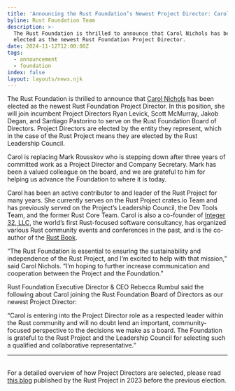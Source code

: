 ```yaml
---
title: 'Announcing the Rust Foundation’s Newest Project Director: Carol Nichols'
byline: Rust Foundation Team
description: >-
  The Rust Foundation is thrilled to announce that Carol Nichols has been
  elected as the newest Rust Foundation Project Director.
date: 2024-11-12T12:00:00Z
tags:
  - announcement
  - foundation
index: false
layout: layouts/news.njk
---
```

The Rust Foundation is thrilled to announce that [Carol Nichols](https://github.com/carols10cents) has been elected as the newest Rust Foundation Project Director. In this position, she will join incumbent Project Directors Ryan Levick, Scott McMurray, Jakob Degan, and Santiago Pastorino to serve on the Rust Foundation Board of Directors. Project Directors are elected by the entity they represent, which in the case of the Rust Project means they are elected by the Rust Leadership Council.

Carol is replacing Mark Rousskov who is stepping down after three years of committed work as a Project Director and Company Secretary. Mark has been a valued colleague on the board, and we are grateful to him for helping us advance the Foundation to where it is today.

Carol has been an active contributor to and leader of the Rust Project for many years. She currently serves on the Rust Project crates.io Team and has previously served on the Project’s Leadership Council, the Dev Tools Team, and the former Rust Core Team. Carol is also a co-founder of [Integer 32, LLC](https://integer32.com/), the world’s first Rust-focused software consultancy, has organized various Rust community events and conferences in the past, and is the co-author of the [Rust Book](https://nostarch.com/rust-programming-language-2nd-edition).

“The Rust Foundation is essential to ensuring the sustainability and independence of the Rust Project, and I’m excited to help with that mission,” said Carol Nichols. “I’m hoping to further increase communication and cooperation between the Project and the Foundation.”

Rust Foundation Executive Director & CEO Rebecca Rumbul said the following about Carol joining the Rust Foundation Board of Directors as our newest Project Director:

“Carol is entering into the Project Director role as a respected leader within the Rust community and will no doubt lend an important, community-focused perspective to the decisions we make as a board. The Foundation is grateful to the Rust Project and the Leadership Council for selecting such a qualified and collaborative representative.”

---

<br>For a detailed overview of how Project Directors are selected, please read [this blog](https://blog.rust-lang.org/2023/08/30/electing-new-project-directors.html) published by the Rust Project in 2023 before the previous election.